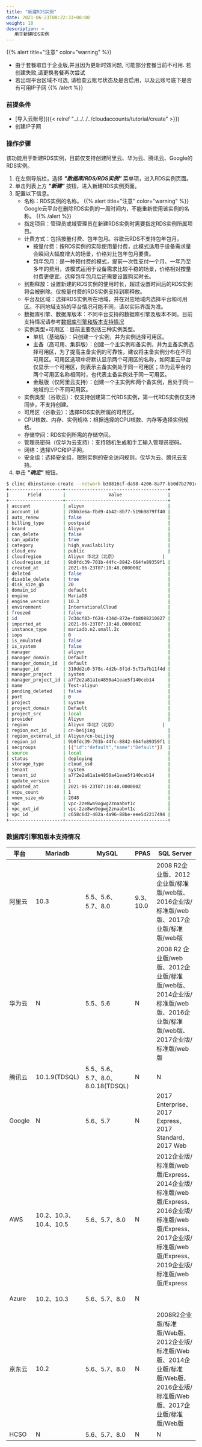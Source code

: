 ```yaml
---
title: "新建RDS实例"
date: 2021-06-23T08:22:33+08:00
weight: 10
description: >
   用于新建RDS实例
---
```


{{% alert title="注意" color="warning" %}}
- 由于套餐取自于企业版,并且因为更新时效问题, 可能部分套餐当前不可用. 若创建失败,请更换套餐再次尝试
- 若出现平台区域不可选, 请检查云账号状态及是否启用，以及云账号底下是否有可用IP子网
{{% /alert %}}
 

### 前提条件

- [导入云账号]({{< relref "../../../../cloudaccounts/tutorial/create" >}})
- 创建IP子网

### 操作步骤

该功能用于新建RDS实例，目前仅支持创建阿里云、华为云、腾讯云、Google的RDS实例。

1. 在左侧导航栏，选择 **_"数据库/RDS/RDS实例"_** 菜单项，进入RDS实例页面。
2. 单击列表上方 **_"新建"_** 按钮，进入新建RDS实例页面。
2. 配置以下信息。
    - 名称：RDS实例的名称。
{{% alert title="注意" color="warning" %}}
Google云平台在删除RDS实例的一周时间内，不能重新使用该实例的名称。
{{% /alert %}}
    - 指定项目：管理员或域管理员在新建RDS实例时需要指定RDS实例所属项目。
    - 计费方式：包括按量付费、包年包月。谷歌云RDS不支持包年包月。
        - 按量付费：按RDS实例的实际使用量付费，此模式适用于设备需求量会瞬间大幅度增大的场景，价格对比包年包月要贵。
        - 包年包月：是一种预付费的模式，提前一次性支付一个月、一年乃至多年的费用，该模式适用于设备需求比较平稳的场景，价格相对按量付费更便宜。选择包年包月后还需要设置购买时长。
    - 到期释放：设置新建的RDS实例的使用时长，超过设置时间后的RDS实例将会被删除。仅按量付费的RDS实例支持到期释放。
    - 平台及区域：选择RDS实例所在地域，并在对应地域内选择平台和可用区。不同地域支持的平台情况可能不同，请以实际界面为准。
    - 数据库引擎、数据库版本：不同平台支持的数据库引擎及版本不同。目前支持情况请参考[数据库引擎和版本支持情况](#数据库引擎和版本支持情况)
    - 实例类型+可用区：目前主要包括三种实例类型。
        - 单机（基础版）：只创建一个实例，并为实例选择可用区。
        - 主备（高可用、集群版）：创建一个主实例和备实例，并为主备实例选择可用区，为了提高主备实例的可靠性，建议将主备实例分布在不同可用区。可用区选项中将默认显示两个可用区的名称，如阿里云平台仅显示一个可用区，则表示主备实例处于同一可用区；华为云平台的两个可用区名称相同时，也代表主备实例处于同一可用区。
        - 金融版（仅阿里云支持）：创建一个主实例和两个备实例，且处于同一地域的三个不同可用区。
    - 实例类型（谷歌云）：仅支持创建第二代RDS实例，第一代RDS实例仅支持同步，不支持创建。
    - 可用区（谷歌云）：选择RDS实例所属的可用区。
    - CPU核数、内存、实例规格：根据选择的CPU核数、内存等选择实例规格。
    - 存储空间：RDS实例所需的存储空间。
    - 管理员密码（仅华为云支持）：支持随机生成和手工输入管理员密码。
    - 网络：选择VPC和IP子网。
    - 安全组：选择安全组，限制实例的安全访问规则，仅华为云、腾讯云支持。
3. 单击 **_"确定"_** 按钮。


```bash
$ climc dbinstance-create --network b30816cf-da98-4206-8a77-bb0d7b2701c7 --engine MariaDB --engine-version 10.3 --category high_availability --storage-type cloud_ssd --secgroup default --disk-size-gb 20 --instance-type mariadb.n2.small.2c Test-aliyun
+--------------------+--------------------------------------+
|       Field        |                Value                 |
+--------------------+--------------------------------------+
| account            | aliyun                               |
| account_id         | 78bb3e6a-fbd9-4b42-8b77-519b9879ff40 |
| auto_renew         | false                                |
| billing_type       | postpaid                             |
| brand              | Aliyun                               |
| can_delete         | false                                |
| can_update         | true                                 |
| category           | high_availability                    |
| cloud_env          | public                               |
| cloudregion        | Aliyun 华北2（北京）                 |
| cloudregion_id     | 9b0fdc39-701b-44fc-8842-664fe89359f1 |
| created_at         | 2021-06-23T07:18:48.000000Z          |
| deleted            | false                                |
| disable_delete     | true                                 |
| disk_size_gb       | 20                                   |
| domain_id          | default                              |
| engine             | MariaDB                              |
| engine_version     | 10.3                                 |
| environment        | InternationalCloud                   |
| freezed            | false                                |
| id                 | 7d34cf83-f624-434d-872e-fb8088210827 |
| imported_at        | 2021-06-23T07:18:48.000000Z          |
| instance_type      | mariadb.n2.small.2c                  |
| iops               | 0                                    |
| is_emulated        | false                                |
| is_system          | false                                |
| manager            | aliyun                               |
| manager_domain     | Default                              |
| manager_domain_id  | default                              |
| manager_id         | 310dd2c0-578c-4d2b-8f1d-5c73a7b11f4d |
| manager_project    | system                               |
| manager_project_id | a7f2e2a81a1e4850a41eae5f140ceb14     |
| name               | Test-aliyun                          |
| pending_deleted    | false                                |
| port               | 0                                    |
| project            | system                               |
| project_domain     | Default                              |
| project_src        | local                                |
| provider           | Aliyun                               |
| region             | Aliyun 华北2（北京）                 |
| region_ext_id      | cn-beijing                           |
| region_external_id | Aliyun/cn-beijing                    |
| region_id          | 9b0fdc39-701b-44fc-8842-664fe89359f1 |
| secgroups          | [{"id":"default","name":"Default"}]  |
| source             | local                                |
| status             | deploying                            |
| storage_type       | cloud_ssd                            |
| tenant             | system                               |
| tenant_id          | a7f2e2a81a1e4850a41eae5f140ceb14     |
| update_version     | 1                                    |
| updated_at         | 2021-06-23T07:18:48.000000Z          |
| vcpu_count         | 1                                    |
| vmem_size_mb       | 2048                                 |
| vpc                | vpc-2ze8wn9ogwg2znaabvt1c            |
| vpc_ext_id         | vpc-2ze8wn9ogwg2znaabvt1c            |
| vpc_id             | c658c6d2-402a-4a96-88be-eee5d2217494 |
+--------------------+--------------------------------------+
```


### 数据库引擎和版本支持情况


 平台 | Mariadb | MySQL | PPAS |  SQL Server | PostgreSQL | percona 
----- | ----- | -----| -----|-----|-----|-----
 阿里云 | 10.3 | 5.5、5.6、5.7、8.0| 9.3、10.0 | 2008 R2企业版、2012企业版/标准版/web版、2016企业版/标准版/web版、2017企业版/标准版/web版 | N | N |
 华为云 | N | 5.5、5.6 | N | 2008 R2 企业版/web版、2012企业版/标准版/web版、2014企业版/标准版/web版、2016企业版/标准版/web版、2017企业版/标准版/web版 | 9.5、9.6、10、11、增强版 | N |
 腾讯云 | 10.1.9(TDSQL) | 5.5、5.6、5.7、8.0、8.0.18(TDSQL) | N | N | 5.7.17(TDSQL) |
 Google | N | 5.6、5.7 | N | 2017 Enterprise、2017 Express、2017 Standard、2017 Web | 9.6、10、11 | N |
 AWS | 10.2、10.3、10.4、10.5 | 5.6、5.7、8.0 | N | 2012企业版/标准版/web版/Express、2014企业版/标准版/web版/Express、2016企业版/标准版/web版/Express、2017企业版/标准版/web版/Express、2019企业版/标准版/web版/Express | 9.6、10、11、12、13 | N |
 Azure | 10.2、10.3 | 5.6、5.7、8.0 | N | | 9.5、9.6、10、11 | N |
 京东云 | 10.2 | 5.6、5.7、8.0 | N | 2008R2企业版/标准版/Web版、2012企业版/标准版/Web版、2014企业版/标准版/Web版、2016企业版/标准版/Web版、2017企业版/标准版/Web版 | 9.6、10、11、12、13 | 5.7 |
 HCSO | N | 5.6、5.7、8.0 | N | N | N| N |

